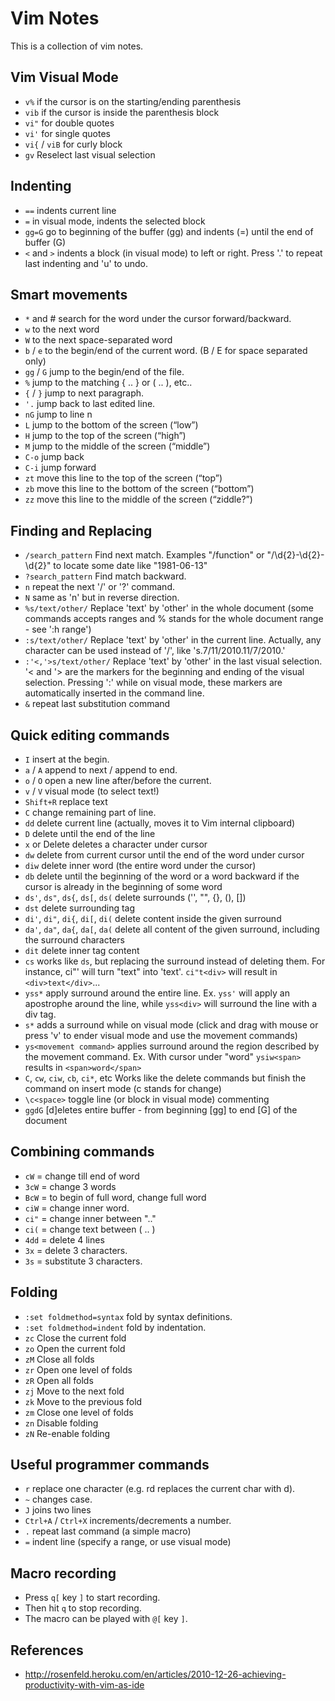 # Vim Notes

This is a collection of vim notes.

## Vim Visual Mode

* `v%` if the cursor is on the starting/ending parenthesis
* `vib` if the cursor is inside the parenthesis block
* `vi"` for double quotes
* `vi'` for single quotes
* `vi{` / `viB` for curly block
* `gv` Reselect last visual selection

## Indenting
* `==` indents current line
* `=` in visual mode, indents the selected block
* `gg=G` go to beginning of the buffer (gg) and indents (=) until the end of buffer (G)
* `<` and `>` indents a block (in visual mode) to left or right. Press '.' to repeat last indenting and 'u' to undo. 

## Smart movements

* `*` and # search for the word under the cursor forward/backward.
* `w` to the next word
* `W` to the next space-separated word
* `b` / `e` to the begin/end of the current word. (B / E for space separated only)
* `gg` / `G` jump to the begin/end of the file.
* `%` jump to the matching { .. } or ( .. ), etc..
* `{` / `}` jump to next paragraph.
* `'.` jump back to last edited line.
* `nG` jump to line n
* `L` jump to the bottom of the screen (“low”)
* `H` jump to the top of the screen (“high”)
* `M` jump to the middle of the screen (“middle”)
* `C-o` jump back
* `C-i` jump forward
* `zt` move this line to the top of the screen (“top”)
* `zb` move this line to the bottom of the screen (“bottom”)
* `zz` move this line to the middle of the screen (“ziddle?”)

## Finding and Replacing

* `/search_pattern` Find next match. Examples "/function" or "/\d\{2}-\d\{2}-\d\{2}" to locate some date like "1981-06-13"
* `?search_pattern` Find match backward.
* `n` repeat the next '/' or '?' command.
* `N` same as 'n' but in reverse direction.
* `%s/text/other/` Replace 'text' by 'other' in the whole document (some commands accepts ranges and % stands for the whole document range - see ':h range')
* `:s/text/other/` Replace 'text' by 'other' in the current line. Actually, any character can be used instead of '/', like 's.7/11/2010.11/7/2010.'
* `:'<,'>s/text/other/` Replace 'text' by 'other' in the last visual selection. '< and '> are the markers for the beginning and ending of the visual selection. Pressing ':' while on visual mode, these markers are automatically inserted in the command line.
* `&` repeat last substitution command

## Quick editing commands

* `I` insert at the begin.
* `a` / `A` append to next / append to end.
* `o` / `O` open a new line after/before the current.
* `v` / `V` visual mode (to select text!)
* `Shift+R` replace text
* `C` change remaining part of line.
* `dd` delete current line (actually, moves it to Vim internal clipboard)
* `D` delete until the end of the line
* `x` or Delete deletes a character under cursor
* `dw` delete from current cursor until the end of the word under cursor
* `diw` delete inner word (the entire word under the cursor)
* `db` delete until the beginning of the word or a word backward if the cursor is already in the beginning of some word
* `ds'`, `ds"`, `ds{`, `ds[`, `ds(` delete surrounds ('', "", {}, (), [])
* `dst` delete surrounding tag
* `di'`, `di"`, `di{`, `di[`, `di(` delete content inside the given surround
* `da'`, `da"`, `da{`, `da[`, `da(` delete all content of the given surround, including the surround characters
* `dit` delete inner tag content
* `cs` works like `ds`, but replacing the surround instead of deleting them. For instance, ci"' will turn "text" into 'text'. `ci"t<div>` will result in `<div>text</div>`...
* `yss*` apply surround around the entire line. Ex. `yss'` will apply an apostrophe around the line, while `yss<div>` will surround the line with a div tag.
* `s*` adds a surround while on visual mode (click and drag with mouse or press 'v' to ender visual mode and use the movement commands)
* `ys<movement command>` applies surround around the region described by the movement command. Ex. With cursor under "word" `ysiw<span>` results in `<span>word</span>`
* `C`, `cw`, `ciw`, `cb`, `ci*`, etc Works like the delete commands but finish the command on insert mode (c stands for change)
* `\c<space>` toggle line (or block in visual mode) commenting
* `ggdG` [d]eletes entire buffer - from beginning [gg] to end [G] of the document

## Combining commands

* `cW`  = change till end of word
* `3cW` = change 3 words
* `BcW` = to begin of full word, change full word
* `ciW` = change inner word.
* `ci"` = change inner between ".."
* `ci(` = change text between ( .. )
* `4dd` = delete 4 lines
* `3x`  = delete 3 characters.
* `3s`  = substitute 3 characters.

## Folding

* `:set foldmethod=syntax` fold by syntax definitions.
* `:set foldmethod=indent` fold by indentation.
* `zc`	Close the current fold
* `zo`	Open the current fold
* `zM`	Close all folds
* `zr`	Open one level of folds
* `zR`	Open all folds
* `zj`	Move to the next fold
* `zk`	Move to the previous fold
* `zm`	Close one level of folds
* `zn`	Disable folding
* `zN`	Re-enable folding

## Useful programmer commands

* `r` replace one character (e.g. rd replaces the current char with d).
* `~` changes case.
* `J` joins two lines
* `Ctrl+A` / `Ctrl+X` increments/decrements a number.
* `.` repeat last command (a simple macro)
* `=` indent line (specify a range, or use visual mode)

## Macro recording

* Press `q[` key `]` to start recording.
* Then hit `q` to stop recording.
* The macro can be played with `@[` key `]`.

## References
* <http://rosenfeld.heroku.com/en/articles/2010-12-26-achieving-productivity-with-vim-as-ide>
